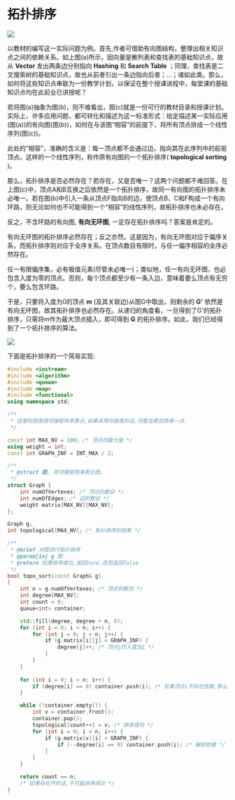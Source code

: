 # 拓扑排序

![](./pic/topo_sort.jpg)

以教材的编写这一实际问题为例。首先,作者可借助有向图结构，整理出相关知识点之间的依赖关系。如上图(a)所示，因向量是散列表和查找表的基础知识点，故从 **Vector** 发出两条边分别指向 **Hashing** 和 **Search Table** ；同理，查找表是二叉搜索树的基础知识点，故也从前者引出一条边指向后者；...；诸如此类。那么，如何将这些知识点串联为一份教学计划，以保证在整个授课进程中，每堂课的基础知识点均在此前业已讲授呢？

若将图(a)抽象为图(b)，则不难看出，图(c)就是一份可行的教材目录和授课计划。实际上，许多应用问题，都可转化和描述为这一标准形式：给定描述某一实际应用(图(a))的有向图(图(b))，如何在与该图“相容”的前提下，将所有顶点排成一个线性序列(图(c))。

此处的“相容”，准确的含义是：每一顶点都不会通过边，指向其在此序列中的前驱顶点。这样的一个线性序列，称作原有向图的一个拓扑排序( **topological sorting** )。

那么，拓扑排序是否必然存在？若存在，又是否唯一？这两个问题都不难回答。在上图(c)中，顶点A和B互换之后依然是一个拓扑排序，故同一有向图的拓扑排序未必唯一。若在图(b)中引入一条从顶点F指向B的边，使顶点B、C和F构成一个有向环路，则无论如何也不可能得到一个“相容”的线性序列，故拓扑排序也未必存在。

反之，不含环路的有向图, **有向无环图**, 一定存在拓扑排序吗？答案是肯定的。

有向无环图的拓扑排序必然存在；反之亦然。这是因为，有向无环图对应于偏序关系，而拓扑排序则对应于全序关系。在顶点数目有限时，与任一偏序相容的全序必然存在。

任一有限偏序集，必有极值元素(尽管未必唯一)；类似地，任一有向无环图，也必包含入度为零的顶点。否则，每个顶点都至少有一条入边，意味着要么顶点有无穷个，要么包含环路。

于是，只要将入度为0的顶点 **m** (及其关联边)从图G中取出，则剩余的 **G'** 依然是有向无环图，故其拓扑排序也必然存在。从递归的角度看，一旦得到了G'的拓扑排序，只需将m作为最大顶点插入，即可得到 **G** 的拓扑排序。如此，我们已经得到了一个拓扑排序的算法。

![](./pic/topo_sort_example.jpg)

下面是拓扑排序的一个简易实现:

```cpp
#include <iostream>
#include <algorithm>
#include <queue>
#include <map>
#include <functional>
using namespace std;

/**
 * 这里的图使用邻接矩阵来表示,如果采用邻接表的话,可能会更加简单一点.
 */

const int MAX_NV = 100;	/* 顶点的最大值 */
using weight = int;
const int GRAPH_INF = INT_MAX / 2;

/**
 * @struct 图, 用邻接矩阵来表示图.
 */
struct Graph {
	int numOfVertexes; /* 顶点的数目 */
	int numOfEdges;	/* 边的数目 */
	weight matrix[MAX_NV][MAX_NV];
};

Graph g;
int topological[MAX_NV]; /* 拓扑排序的结果 */

/**
 * @brief 对图进行拓扑排序
 * @param[in] g 图
 * @return 如果排序成功,返回ture,否则返回false
 */
bool topo_sort(const Graph& g) 
{
	int n = g.numOfVertexes; /* 顶点的数目 */
	int degree[MAX_NV];
	int count = 0;
	queue<int> container;

	std::fill(degree, degree + n, 0);
	for (int i = 0; i < n; i++) {
		for (int j = 0; j < n; j++) {
			if (g.matrix[i][j] < GRAPH_INF) {
				degree[j]++; /* 顶点j的入度加1 */
			}
		}
	}
	
	for (int i = 0; i < n; i++) {
		if (degree[i] == 0) container.push(i); /* 如果顶点i不存在依赖,那么入队列 */
	}

	while (!container.empty()) {
		int v = container.front(); 
		container.pop();
		topological[count++] = v; /* 排序成功 */
		for (int i = 0; i < n; i++) {
			if (g.matrix[v][i] < GRAPH_INF) {
				if (--degree[i] == 0) container.push(i); /* 解除依赖 */
			}
		}
	}

	return count == n;
	/* 如果存在环的话,不可能排序成功 */
}
```

